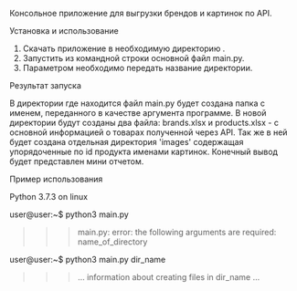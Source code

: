 Консольное приложение для выгрузки брендов и картинок по API.

Установка и использование

1. Скачать приложение в необходимую директорию .
2. Запустить из командной строки основной файл main.py.
3. Параметром необходимо передать название директории.

Результат запуска

В директории где находится файл main.py будет создана папка
с именем, переданного в качестве аргумента программе.
В новой директории будут созданы два файла:
brands.xlsx и products.xlsx - с основной информацией о товарах полученной через API.
Так же в ней будет создана отдельная директория 'images' содержащая упорядоченные по id продукта именами картинок.
Конечный вывод будет представлен мини отчетом.

Пример использования

Python 3.7.3 on linux

user@user:~$ python3 main.py
>>> main.py: error: the following arguments are required: name_of_directory

user@user:~$ python3 main.py dir_name
>>> ... information about creating files in dir_name ...

